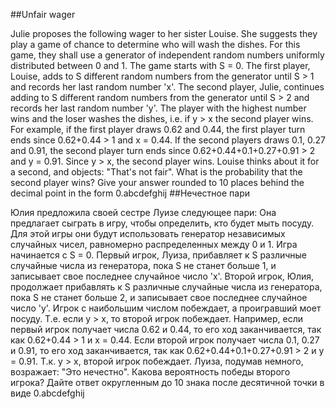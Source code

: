 ##Unfair wager

Julie proposes the following wager to her sister Louise.
She suggests they play a game of chance to determine who will wash the dishes.
For this game, they shall use a generator of independent random numbers uniformly distributed between 0 and 1.
The game starts with S = 0.
The first player, Louise, adds to S different random numbers from the generator until S > 1 and records her last random number 'x'.
The second player, Julie, continues adding to S different random numbers from the generator until S > 2 and records her last random number 'y'.
The player with the highest number wins and the loser washes the dishes, i.e. if y > x the second player wins.
For example, if the first player draws 0.62 and 0.44, the first player turn ends since 0.62+0.44 > 1 and x = 0.44.
If the second players draws 0.1, 0.27 and 0.91, the second player turn ends since 0.62+0.44+0.1+0.27+0.91 > 2 and y = 0.91.
Since y > x, the second player wins.
Louise thinks about it for a second, and objects: "That's not fair".
What is the probability that the second player wins?
Give your answer rounded to 10 places behind the decimal point in the form 0.abcdefghij
##Нечестное пари

Юлия предложила своей сестре Луизе следующее пари:
Она предлагает сыграть в игру, чтобы определить, кто будет мыть посуду.
Для этой игры они будут использовать генератор независимых случайных чисел, равномерно распределенных между 0 и 1.
Игра начинается с S = 0.
Первый игрок, Луиза, прибавляет к S различные случайные числа из генератора, пока S не станет больше 1, и записывает свое последнее случайное число 'x'.
Второй игрок, Юлия, продолжает прибавлять к S различные случайные числа из генератора, пока S не станет больше 2, и записывает свое последнее случайное число 'y'.
Игрок с наибольшим числом побеждает, а проигравший моет посуду. Т.е. если y > x, то второй игрок побеждает.
Например, если первый игрок получает числа 0.62 и 0.44, то его ход заканчивается, так как 0.62+0.44 > 1 и x = 0.44.
Если второй игрок получает числа 0.1, 0.27 и 0.91, то его ход заканчивается, так как 0.62+0.44+0.1+0.27+0.91 > 2 и y = 0.91.
Т.к. y > x, второй игрок побеждает.
Луиза, подумав немного, возражает: "Это нечестно".
Какова вероятность победы второго игрока?
Дайте ответ округленным до 10 знака после десятичной точки в виде 0.abcdefghij

